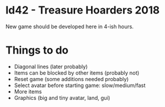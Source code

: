 # ld42 - Treasure Hoarders 2018

New game should be developed here in 4-ish hours.

# Things to do
* Diagonal lines (later probably)
* Items can be blocked by other items (probably not)
* Reset game (some additions needed probably)
* Select avatar before starting game: slow/medium/fast
* More items
* Graphics (big and tiny avatar, land, gui)
